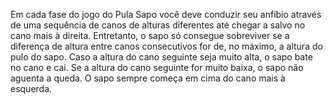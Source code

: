 Em cada fase do jogo do Pula Sapo você deve conduzir seu anfíbio através de uma sequência de canos de alturas diferentes até chegar a salvo no cano mais à direita. Entretanto, o sapo só consegue sobreviver se a diferença de altura entre canos consecutivos for de, no máximo, a altura do pulo do sapo. Caso a altura do cano seguinte seja muito alta, o sapo bate no cano e cai. Se a altura do cano seguinte for muito baixa, o sapo não aguenta a queda. O sapo sempre começa em cima do cano mais à esquerda.